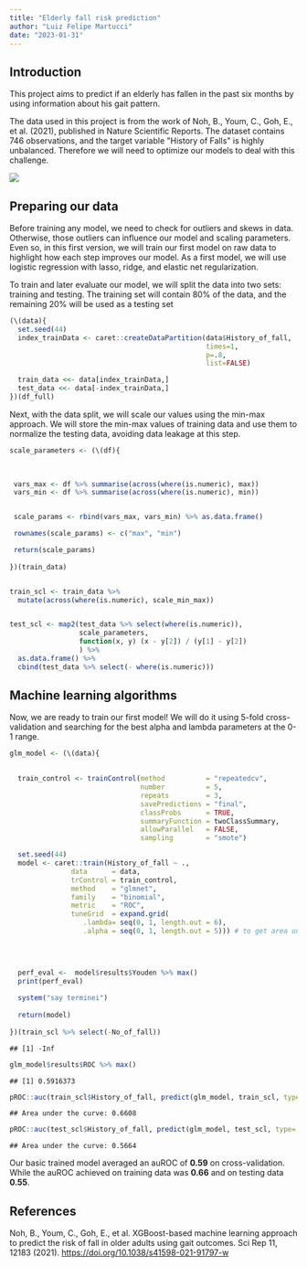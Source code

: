 ```yaml
---
title: "Elderly fall risk prediction"
author: "Luiz Felipe Martucci"
date: "2023-01-31"
---
```



## Introduction

This project aims to predict if an elderly has fallen in the past six months by using information about his gait pattern.

The data used in this project is from the work of Noh, B., Youm, C., Goh, E., et al. (2021), published in Nature Scientific Reports. The dataset contains 746 observations, and the target variable "History of Falls" is highly unbalanced. Therefore we will need to optimize our models to deal with this challenge.



![](Main_files/figure-html/unnamed-chunk-1-1.png)<!-- -->

## Preparing our data
Before training any model, we need to check for outliers and skews in data. Otherwise, those outliers can influence our model and scaling parameters. Even so, in this first version, we will train our first model on raw data to highlight how each step improves our model. As a first model, we will use logistic regression with lasso, ridge, and elastic net regularization.

To train and later evaluate our model, we will split the data into two sets: training and testing. The training set will contain 80% of the data, and the remaining 20% will be used as a testing set


```r
(\(data){
  set.seed(44)
  index_trainData <- caret::createDataPartition(data$History_of_fall,
                                                times=1,
                                                p=.8,
                                                list=FALSE)

  train_data <<- data[index_trainData,] 
  test_data <<- data[-index_trainData,]
})(df_full)
```

Next, with the data split, we will scale our values using the min-max approach. We will store the min-max values of training data and use them to normalize the testing data, avoiding data leakage at this step.


```r
scale_parameters <- (\(df){

  
  
 vars_max <- df %>% summarise(across(where(is.numeric), max))
 vars_min <- df %>% summarise(across(where(is.numeric), min))


 scale_params <- rbind(vars_max, vars_min) %>% as.data.frame()

 rownames(scale_params) <- c("max", "min")

 return(scale_params)
  
})(train_data)


train_scl <- train_data %>% 
  mutate(across(where(is.numeric), scale_min_max))


test_scl <- map2(test_data %>% select(where(is.numeric)),
                 scale_parameters, 
                 function(x, y) (x - y[2]) / (y[1] - y[2])
                 ) %>%
  as.data.frame() %>% 
  cbind(test_data %>% select(- where(is.numeric)))
```

## Machine learning algorithms

Now, we are ready to train our first model! We will do it using 5-fold cross-validation and searching for the best alpha and lambda parameters at the 0-1 range. 


```r
glm_model <- (\(data){

  
  train_control <- trainControl(method          = "repeatedcv", 
                                number          = 5,
                                repeats         = 3,
                                savePredictions = "final",
                                classProbs      = TRUE,
                                summaryFunction = twoClassSummary,
                                allowParallel   = FALSE,
                                sampling        = "smote")

  set.seed(44)  
  model <- caret::train(History_of_fall ~ .,
               data      = data,
               trControl = train_control,
               method    = "glmnet",
               family    = "binomial",
               metric    = "ROC",
               tuneGrid  = expand.grid(
                  .lambda= seq(0, 1, length.out = 6),
                  .alpha = seq(0, 1, length.out = 5))) # to get area under the ROC curve

  

  
  perf_eval <-  model$results$Youden %>% max()
  print(perf_eval)
  
  system("say terminei")
  
  return(model)
         
})(train_scl %>% select(-No_of_fall))
```

```
## [1] -Inf
```

```r
glm_model$results$ROC %>% max()
```

```
## [1] 0.5916373
```

```r
pROC::auc(train_scl$History_of_fall, predict(glm_model, train_scl, type= "prob")[,2])
```

```
## Area under the curve: 0.6608
```

```r
pROC::auc(test_scl$History_of_fall, predict(glm_model, test_scl, type= "prob")[,2])
```

```
## Area under the curve: 0.5664
```

Our basic trained model averaged an auROC of **0.59** on cross-validation. While the auROC achieved on training data was **0.66** and on testing data **0.55**.




## References 
Noh, B., Youm, C., Goh, E., et al. XGBoost-based machine learning approach to predict the risk of fall in older adults using gait outcomes. Sci Rep 11, 12183 (2021). https://doi.org/10.1038/s41598-021-91797-w

